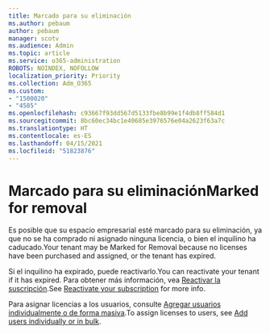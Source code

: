 ```yaml
---
title: Marcado para su eliminación
ms.author: pebaum
author: pebaum
manager: scotv
ms.audience: Admin
ms.topic: article
ms.service: o365-administration
ROBOTS: NOINDEX, NOFOLLOW
localization_priority: Priority
ms.collection: Adm_O365
ms.custom:
- "1500020"
- "4585"
ms.openlocfilehash: c93667f93dd567d5133fbe8b99e1f4db8ff584d1
ms.sourcegitcommit: 8bc60ec34bc1e40685e3976576e04a2623f63a7c
ms.translationtype: HT
ms.contentlocale: es-ES
ms.lasthandoff: 04/15/2021
ms.locfileid: "51823876"
---
```

# <a name="marked-for-removal"></a><span data-ttu-id="a1697-102">Marcado para su eliminación</span><span class="sxs-lookup"><span data-stu-id="a1697-102">Marked for removal</span></span>

<span data-ttu-id="a1697-103">Es posible que su espacio empresarial esté marcado para su eliminación, ya que no se ha comprado ni asignado ninguna licencia, o bien el inquilino ha caducado.</span><span class="sxs-lookup"><span data-stu-id="a1697-103">Your tenant may be Marked for Removal because no licenses have been purchased and assigned, or the tenant has expired.</span></span> 

<span data-ttu-id="a1697-104">Si el inquilino ha expirado, puede reactivarlo.</span><span class="sxs-lookup"><span data-stu-id="a1697-104">You can reactivate your tenant if it has expired.</span></span> <span data-ttu-id="a1697-105">Para obtener más información, vea [Reactivar la suscripción](https://docs.microsoft.com/microsoft-365/commerce/subscriptions/reactivate-your-subscription?view=o365-worldwide).</span><span class="sxs-lookup"><span data-stu-id="a1697-105">See [Reactivate your subscription](https://docs.microsoft.com/microsoft-365/commerce/subscriptions/reactivate-your-subscription?view=o365-worldwide) for more info.</span></span>

<span data-ttu-id="a1697-106">Para asignar licencias a los usuarios, consulte [Agregar usuarios individualmente o de forma masiva](https://support.office.com/article/Assign-or-remove-licenses-for-Office-365-for-business-997596b5-4173-4627-b915-36abac6786dc).</span><span class="sxs-lookup"><span data-stu-id="a1697-106">To assign licenses to users, see [Add users individually or in bulk](https://support.office.com/article/Assign-or-remove-licenses-for-Office-365-for-business-997596b5-4173-4627-b915-36abac6786dc).</span></span>
